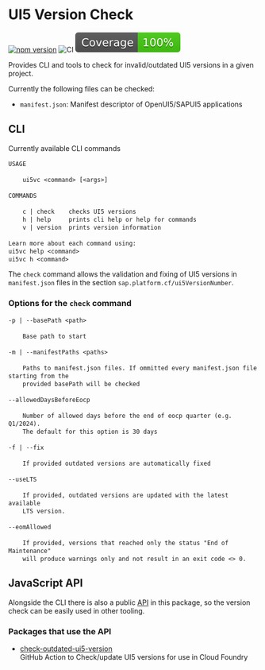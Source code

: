 # UI5 Version Check

[![npm version](https://img.shields.io/npm/v/ui5-version-check.svg?style=flat)](https://www.npmjs.com/package/ui5-version-check)
![CI](https://github.com/DevEpos/ui5-version-check/actions/workflows/ci.yml/badge.svg)
[![Coverage](./badges/coverage.svg)](./badges/coverage.svg)

Provides CLI and tools to check for invalid/outdated UI5 versions in a given project.

Currently the following files can be checked:

- `manifest.json`: Manifest descriptor of OpenUI5/SAPUI5 applications

## CLI

Currently available CLI commands

```
USAGE

    ui5vc <command> [<args>]

COMMANDS

    c | check    checks UI5 versions
    h | help     prints cli help or help for commands
    v | version  prints version information

Learn more about each command using:
ui5vc help <command>
ui5vc h <command>
```

The `check` command allows the validation and fixing of UI5 versions in `manifest.json` files in the section `sap.platform.cf/ui5VersionNumber`.

### Options for the `check` command

```
-p | --basePath <path>

    Base path to start 

-m | --manifestPaths <paths>

    Paths to manifest.json files. If ommitted every manifest.json file starting from the
    provided basePath will be checked

--allowedDaysBeforeEocp

    Number of allowed days before the end of eocp quarter (e.g. Q1/2024).
    The default for this option is 30 days

-f | --fix

    If provided outdated versions are automatically fixed

--useLTS

    If provided, outdated versions are updated with the latest available
    LTS version.

--eomAllowed

    If provided, versions that reached only the status "End of Maintenance"
    will produce warnings only and not result in an exit code <> 0.
```

## JavaScript API

Alongside the CLI there is also a public [API](https://devepos.com/ui5-version-check) in this package, so the version check can be easily used in other tooling.

### Packages that use the API

- [check-outdated-ui5-version](https://github.com/DevEpos/check-outdated-ui5-version)  
  GitHub Action to Check/update UI5 versions for use in Cloud Foundry